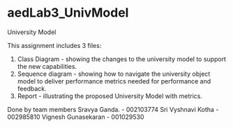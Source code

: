 # aedLab3_UnivModel
University Model

This assignment includes 3 files:
1. Class Diagram - showing the changes to the university model to support the new capabilities.
2. Sequence diagram - showing how to navigate the university object model to deliver performance metrics needed for performance and feedback.
3. Report - illustrating the proposed University Model with metrics.

Done by team members
Sravya Ganda.       - 002103774
Sri Vyshnavi Kotha  - 002985810
Vignesh Gunasekaran - 001029530
